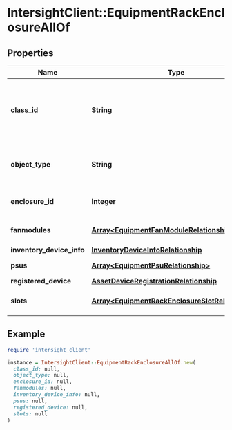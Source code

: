 # IntersightClient::EquipmentRackEnclosureAllOf

## Properties

| Name | Type | Description | Notes |
| ---- | ---- | ----------- | ----- |
| **class_id** | **String** | The fully-qualified name of the instantiated, concrete type. This property is used as a discriminator to identify the type of the payload when marshaling and unmarshaling data. | [default to &#39;equipment.RackEnclosure&#39;] |
| **object_type** | **String** | The fully-qualified name of the instantiated, concrete type. The value should be the same as the &#39;ClassId&#39; property. | [default to &#39;equipment.RackEnclosure&#39;] |
| **enclosure_id** | **Integer** | This represents the Enclosure Identifier for Rack servers. | [optional][readonly] |
| **fanmodules** | [**Array&lt;EquipmentFanModuleRelationship&gt;**](EquipmentFanModuleRelationship.md) | An array of relationships to equipmentFanModule resources. | [optional][readonly] |
| **inventory_device_info** | [**InventoryDeviceInfoRelationship**](InventoryDeviceInfoRelationship.md) |  | [optional] |
| **psus** | [**Array&lt;EquipmentPsuRelationship&gt;**](EquipmentPsuRelationship.md) | An array of relationships to equipmentPsu resources. | [optional][readonly] |
| **registered_device** | [**AssetDeviceRegistrationRelationship**](AssetDeviceRegistrationRelationship.md) |  | [optional] |
| **slots** | [**Array&lt;EquipmentRackEnclosureSlotRelationship&gt;**](EquipmentRackEnclosureSlotRelationship.md) | An array of relationships to equipmentRackEnclosureSlot resources. | [optional][readonly] |

## Example

```ruby
require 'intersight_client'

instance = IntersightClient::EquipmentRackEnclosureAllOf.new(
  class_id: null,
  object_type: null,
  enclosure_id: null,
  fanmodules: null,
  inventory_device_info: null,
  psus: null,
  registered_device: null,
  slots: null
)
```

